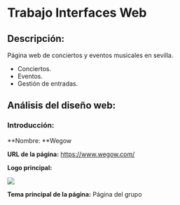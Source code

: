 # Trabajo Interfaces Web

## Descripción:

Página web de conciertos y eventos musicales en sevilla.

- Conciertos.
- Eventos.
- Gestión de entradas.

## Análisis del diseño web:

### Introducción:

**Nombre: **Wegow

**URL de la página:** https://www.wegow.com/

**Logo principal:** 

![](imágenes/wegow_logo.png)

**Tema principal de la página:** Página del grupo



